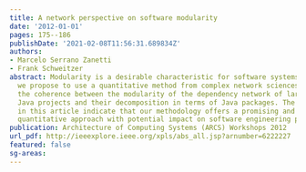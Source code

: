 ```yaml
---
title: A network perspective on software modularity
date: '2012-01-01'
pages: 175--186
publishDate: '2021-02-08T11:56:31.689834Z'
authors:
- Marcelo Serrano Zanetti
- Frank Schweitzer
abstract: Modularity is a desirable characteristic for software systems. In this article
  we propose to use a quantitative method from complex network sciences to estimate
  the coherence between the modularity of the dependency network of large open source
  Java projects and their decomposition in terms of Java packages. The results presented
  in this article indicate that our methodology offers a promising and reasonable
  quantitative approach with potential impact on software engineering processes.
publication: Architecture of Computing Systems (ARCS) Workshops 2012
url_pdf: http://ieeexplore.ieee.org/xpls/abs_all.jsp?arnumber=6222227
featured: false
sg-areas:
---
```

